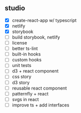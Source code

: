 ## studio

- [x] create-react-app w/ typescript
- [x] netlify
- [x] storybook
- [ ] build storybook, netlify
- [ ] license
- [ ] better ts-lint
- [ ] built-in hooks
- [ ] custom hooks
- [ ] unit tests
- [ ] d3 + react component
- [ ] css story
- [ ] d3 story
- [ ] reusable react component
- [ ] patternfly + react
- [ ] svgs in react
- [ ] improve ts + add interfaces
